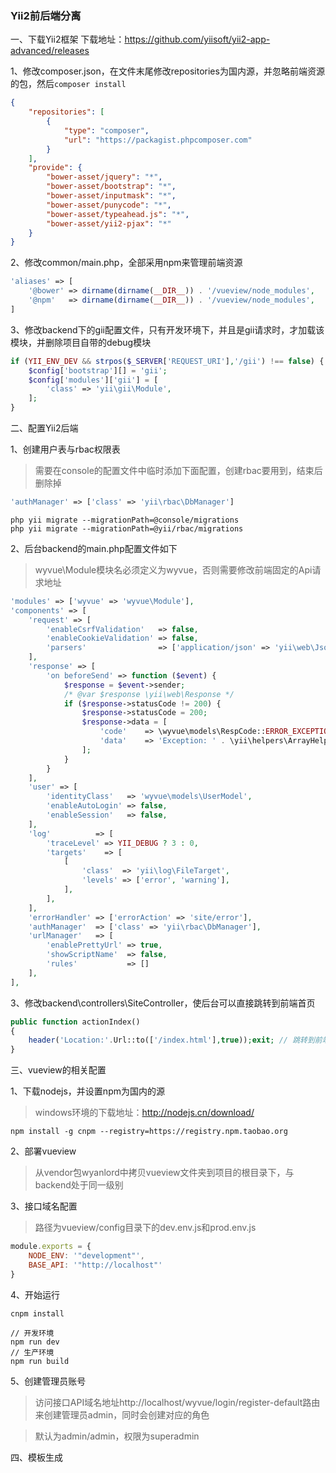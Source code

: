 ### Yii2前后端分离

一、下载Yii2框架
下载地址：https://github.com/yiisoft/yii2-app-advanced/releases

1、修改composer.json，在文件末尾修改repositories为国内源，并忽略前端资源的包，然后`composer install`

```json
{
    "repositories": [
        {
            "type": "composer",
            "url": "https://packagist.phpcomposer.com"
        }
    ],
    "provide": {
        "bower-asset/jquery": "*",
        "bower-asset/bootstrap": "*",
        "bower-asset/inputmask": "*",
        "bower-asset/punycode": "*",
        "bower-asset/typeahead.js": "*",
        "bower-asset/yii2-pjax": "*"
    }
}
```
2、修改common/main.php，全部采用npm来管理前端资源

```php
'aliases' => [
    '@bower' => dirname(dirname(__DIR__)) . '/vueview/node_modules',
    '@npm'   => dirname(dirname(__DIR__)) . '/vueview/node_modules',
]
```
3、修改backend下的gii配置文件，只有开发环境下，并且是gii请求时，才加载该模块，并删除项目自带的debug模块
```php
if (YII_ENV_DEV && strpos($_SERVER['REQUEST_URI'],'/gii') !== false) {
    $config['bootstrap'][] = 'gii';
    $config['modules']['gii'] = [
        'class' => 'yii\gii\Module',
    ];
}
```
二、配置Yii2后端

1、创建用户表与rbac权限表
> 需要在console的配置文件中临时添加下面配置，创建rbac要用到，结束后删除掉

```php
'authManager' => ['class' => 'yii\rbac\DbManager']
```

```
php yii migrate --migrationPath=@console/migrations
php yii migrate --migrationPath=@yii/rbac/migrations
```

2、后台backend的main.php配置文件如下
> wyvue\Module模块名必须定义为wyvue，否则需要修改前端固定的Api请求地址

```php
'modules' => ['wyvue' => 'wyvue\Module'],
'components' => [
    'request' => [
        'enableCsrfValidation'   => false,
        'enableCookieValidation' => false,
        'parsers'                => ['application/json' => 'yii\web\JsonParser'],
    ],
    'response' => [
        'on beforeSend' => function ($event) {
            $response = $event->sender;
            /* @var $response \yii\web\Response */
            if ($response->statusCode != 200) {
                $response->statusCode = 200;
                $response->data = [
                    'code'    => \wyvue\models\RespCode::ERROR_EXCEPTION,
                    'data'    => 'Exception: ' . \yii\helpers\ArrayHelper::getValue($response->data,'message','Unknow Error!')
                ];
            }
        }
    ],
    'user' => [
        'identityClass'   => 'wyvue\models\UserModel',
        'enableAutoLogin' => false,
        'enableSession'   => false,
    ],
    'log'          => [
        'traceLevel' => YII_DEBUG ? 3 : 0,
        'targets'    => [
            [
                'class'  => 'yii\log\FileTarget',
                'levels' => ['error', 'warning'],
            ],
        ],
    ],
    'errorHandler' => ['errorAction' => 'site/error'],
    'authManager'  => ['class' => 'yii\rbac\DbManager'],
    'urlManager'   => [
        'enablePrettyUrl' => true,
        'showScriptName'  => false,
        'rules'           => []
    ],
],
```

3、修改backend\controllers\SiteController，使后台可以直接跳转到前端首页

```php
public function actionIndex()
{
    header('Location:'.Url::to(['/index.html'],true));exit; // 跳转到前端页面
}
```

三、vueview的相关配置

1、下载nodejs，并设置npm为国内的源
> windows环境的下载地址：http://nodejs.cn/download/
```
npm install -g cnpm --registry=https://registry.npm.taobao.org
```

2、部署vueview
> 从vendor包wyanlord中拷贝vueview文件夹到项目的根目录下，与backend处于同一级别

3、接口域名配置
> 路径为vueview/config目录下的dev.env.js和prod.env.js
```js
module.exports = {
    NODE_ENV: '"development"',
    BASE_API: '"http://localhost"'
}
```

4、开始运行
```
cnpm install
```

```
// 开发环境
npm run dev
// 生产环境
npm run build
```

5、创建管理员账号

> 访问接口API域名地址http://localhost/wyvue/login/register-default路由来创建管理员admin，同时会创建对应的角色

> 默认为admin/admin，权限为superadmin

四、模板生成
